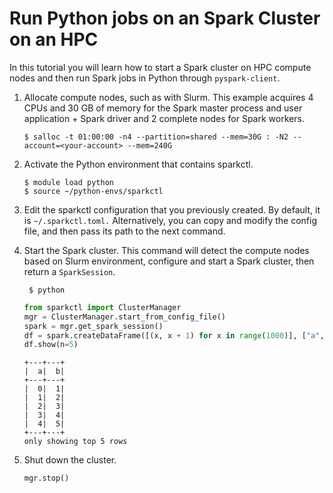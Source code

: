 # Run Python jobs on an Spark Cluster on an HPC

In this tutorial you will learn how to start a Spark cluster on HPC compute nodes and then run
Spark jobs in Python through `pyspark-client`.

1. Allocate compute nodes, such as with Slurm. This example acquires 4 CPUs and 30 GB of memory
   for the Spark master process and user application + Spark driver and 2 complete nodes for Spark
   workers.

   ```console
   $ salloc -t 01:00:00 -n4 --partition=shared --mem=30G : -N2 --account=<your-account> --mem=240G
   ```

2. Activate the Python environment that contains sparkctl.

   ```console
   $ module load python
   $ source ~/python-envs/sparkctl
   ```

3. Edit the sparkctl configuration that you previously created. By default, it is
   `~/.sparkctl.toml.` Alternatively, you can copy and modify the config file, and then pass its
   path to the next command.
   
4. Start the Spark cluster. This command will detect the compute nodes based on Slurm environment,
   configure and start a Spark cluster, then return a `SparkSession`.

   ```console
    $ python
    ```
    
   ```python
   from sparkctl import ClusterManager
   mgr = ClusterManager.start_from_config_file()
   spark = mgr.get_spark_session()
   df = spark.createDataFrame([(x, x + 1) for x in range(1000)], ["a","b"])
   df.show(n=5)
   ```
   ```console
   +---+---+
   |  a|  b|
   +---+---+
   |  0|  1|
   |  1|  2|
   |  2|  3|
   |  3|  4|
   |  4|  5|
   +---+---+
   only showing top 5 rows 
   ```

5. Shut down the cluster.

   ```python
   mgr.stop()
   ```
